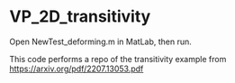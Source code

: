 # VP_2D_transitivity

Open NewTest_deforming.m in MatLab, then run.

This code performs a repo of the transitivity example from https://arxiv.org/pdf/2207.13053.pdf
